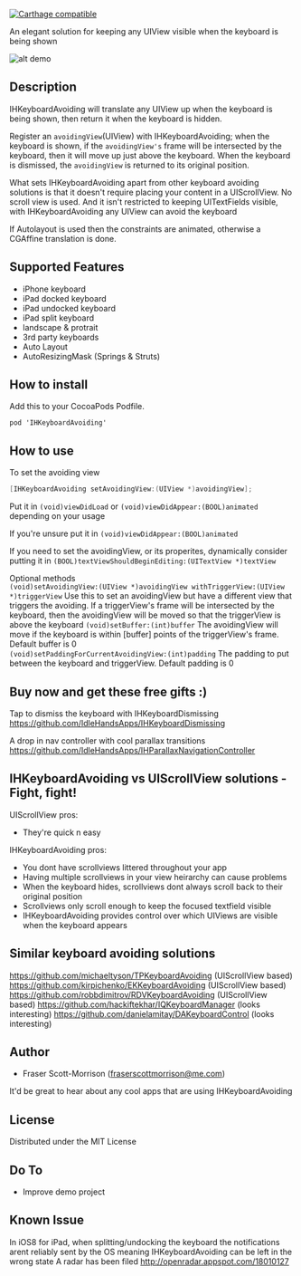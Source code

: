 [![Carthage compatible](https://img.shields.io/badge/Carthage-compatible-4BC51D.svg?style=flat)](https://github.com/Carthage/Carthage)

An elegant solution for keeping any UIView visible when the keyboard is being shown

![alt demo](https://github.com/IdleHandsApps/IHKeyboardAvoiding/blob/gh-pages/IHKeyboardAvoidingDemo.gif)

## Description

IHKeyboardAvoiding will translate any UIView up when the keyboard is being shown, then return it when the keyboard is hidden.  

Register an ```avoidingView```(UIView) with IHKeyboardAvoiding; when the keyboard is shown, if  the ```avoidingView's``` frame will be intersected by the keyboard, then it will move up just above the keyboard. When the keyboard is dismissed, the ```avoidingView``` is returned to its original position.

What sets IHKeyboardAvoiding apart from other keyboard avoiding solutions is that it doesn't require placing your content in a UIScrollView.  No scroll view is used. And it isn't restricted to keeping UITextFields visible, with IHKeyboardAvoiding any UIView can avoid the keyboard

If Autolayout is used then the constraints are animated, otherwise a CGAffine translation is done.

## Supported Features

* iPhone keyboard
* iPad docked keyboard
* iPad undocked keyboard
* iPad split keyboard
* landscape & protrait
* 3rd party keyboards
* Auto Layout
* AutoResizingMask (Springs & Struts)

## How to install

Add this to your CocoaPods Podfile.
```
pod 'IHKeyboardAvoiding'
```

## How to use

To set the avoiding view
```objective-c
[IHKeyboardAvoiding setAvoidingView:(UIView *)avoidingView];
```

Put it in ```(void)viewDidLoad``` or ```(void)viewDidAppear:(BOOL)animated``` depending on your usage

If you're unsure put it in ```(void)viewDidAppear:(BOOL)animated```

If you need to set the avoidingView, or its properites, dynamically consider putting it in ```(BOOL)textViewShouldBeginEditing:(UITextView *)textView```

Optional methods    
```(void)setAvoidingView:(UIView *)avoidingView withTriggerView:(UIView *)triggerView``` Use this to set an avoidingView but have a different view that triggers the avoiding. If a triggerView's frame will be intersected by the keyboard, then the avoidingView will be moved so that the triggerView is above the keyboard
```(void)setBuffer:(int)buffer``` The avoidingView will move if the keyboard is within [buffer] points of the triggerView's frame.  Default buffer is 0  
```(void)setPaddingForCurrentAvoidingView:(int)padding``` The padding to put between the keyboard and triggerView.  Default padding is 0

## Buy now and get these free gifts :)

Tap to dismiss the keyboard with IHKeyboardDismissing https://github.com/IdleHandsApps/IHKeyboardDismissing

A drop in nav controller with cool parallax transitions https://github.com/IdleHandsApps/IHParallaxNavigationController

## IHKeyboardAvoiding vs UIScrollView solutions - Fight, fight!
UIScrollView pros:
* They're quick n easy

IHKeyboardAvoiding pros:
* You dont have scrollviews littered throughout your app
* Having multiple scrollviews in your view heirarchy can cause problems
* When the keyboard hides, scrollviews dont always scroll back to their original position
* Scrollviews only scroll enough to keep the focused textfield visible
* IHKeyboardAvoiding provides control over which UIViews are visible when the keyboard appears

## Similar keyboard avoiding solutions

https://github.com/michaeltyson/TPKeyboardAvoiding (UIScrollView based)  
https://github.com/kirpichenko/EKKeyboardAvoiding (UIScrollView based)  
https://github.com/robbdimitrov/RDVKeyboardAvoiding (UIScrollView based) 
https://github.com/hackiftekhar/IQKeyboardManager (looks interesting) 
https://github.com/danielamitay/DAKeyboardControl (looks interesting)

## Author

* Fraser Scott-Morrison (fraserscottmorrison@me.com)

It'd be great to hear about any cool apps that are using IHKeyboardAvoiding

## License 

Distributed under the MIT License

## Do To

* Improve demo project

## Known Issue

In iOS8 for iPad, when splitting/undocking the keyboard the notifications arent reliably sent by the OS meaning IHKeyboardAvoiding can be left in the wrong state
A radar has been filed http://openradar.appspot.com/18010127
